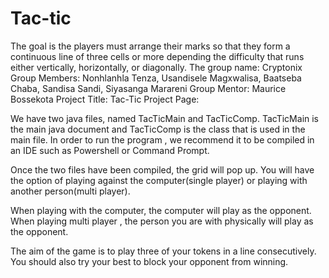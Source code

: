 # Tac-tic
The goal is the players must arrange their marks so that they form a continuous line of three cells or more depending the difficulty that runs either vertically, horizontally, or diagonally. 
The group name: Cryptonix
Group Members: Nonhlanhla Tenza, Usandisele Magxwalisa, Baatseba Chaba, Sandisa Sandi, Siyasanga Marareni
Group Mentor: Maurice Bossekota
Project Title: Tac-Tic
Project Page: 

We have two java files, named TacTicMain and TacTicComp. TacTicMain is the main java document and TacTicComp is the class that is used in the main file. In order to run the program , we recommend it to be compiled in an IDE such as Powershell or Command Prompt. 

Once the two files have been compiled, the grid will pop up. You will have the option of playing against the computer(single player) or playing with another person(multi player). 

When playing with the computer, the computer will play as the opponent. When playing multi player , the person you are with physically will play as the opponent. 

The aim of the game is to play three of your tokens in a line consecutively. You should also try your best to block your opponent from winning. 


